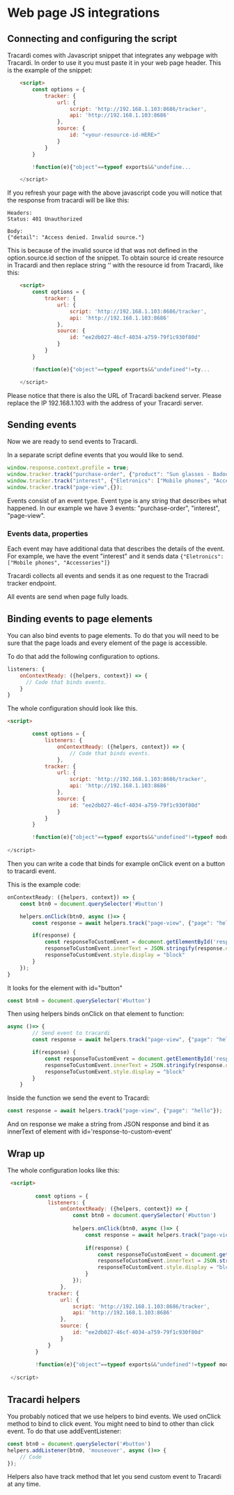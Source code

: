 # Web page JS integrations

## Connecting and configuring the script 

Tracardi comes with Javascript snippet that integrates any webpage with Tracardi. 
In order to use it you must paste it in your web page header. 
This is the example of the snippet:

```html
    <script>
        const options = {
            tracker: {
                url: {
                    script: 'http://192.168.1.103:8686/tracker',
                    api: 'http://192.168.1.103:8686'
                },
                source: {
                    id: "<your-resource-id-HERE>"
                }
            }
        }

        !function(e){"object"==typeof exports&&"undefine...

    </script>
```

If you refresh your page with the above javascript code you will notice that the response from tracardi will be like this:

```
Headers:
Status: 401 Unauthorized

Body:
{"detail": "Access denied. Invalid source."}
```

This is because of the invalid source id that was not defined in the option.source.id section of the snippet. To obtain source id create 
resource in Tracardi and then replace string ‘<your-resource-id-HERE>‘ with the resource id from Tracardi, like this:

```html
    <script>
        const options = {
            tracker: {
                url: {
                    script: 'http://192.168.1.103:8686/tracker',
                    api: 'http://192.168.1.103:8686'
                },
                source: {
                    id: "ee2db027-46cf-4034-a759-79f1c930f80d"
                }
            }
        }

        !function(e){"object"==typeof exports&&"undefined"!=ty...

    </script>
```

Please notice that there is also the URL of Tracardi backend server. Please replace the IP 192.168.1.103 with the address 
of your Tracardi server.

## Sending events

Now we are ready to send events to Tracardi. 

In a separate script define events that you would like to send.

```javascript
window.response.context.profile = true;
window.tracker.track("purchase-order", {"product": "Sun glasses - Badoo", "price": 13.45})
window.tracker.track("interest", {"Eletronics": ["Mobile phones", "Accessories"]})
window.tracker.track("page-view",{});
```

Events consist of an event type. Event type is any string that describes what happened. 
In our example we have 3 events: "purchase-order", "interest", "page-view".

### Events data, properties

Each event may have additional data that describes the details of the event.
For example, we have the event "interest" and it sends data `{"Eletronics": ["Mobile phones", "Accessories"]}`

Tracardi collects all events and sends it as one request to the Tracradi tracker endpoint.

All events are send when page fully loads. 

## Binding events to page elements

You can also bind events to page elements. To do that you will need to be sure that the page loads and every element of the page is accessible.

To do that add the following configuration to options. 

```javascript
listeners: {
    onContextReady: ({helpers, context}) => {
      // Code that binds events.
    }
}
```
The whole configuration should look like this.

```html
<script>

        const options = {
            listeners: {
                onContextReady: ({helpers, context}) => {
                    // Code that binds events.
                },
            tracker: {
                url: {
                    script: 'http://192.168.1.103:8686/tracker',
                    api: 'http://192.168.1.103:8686'
                },
                source: {
                    id: "ee2db027-46cf-4034-a759-79f1c930f80d"
                }
            }
        }

        !function(e){"object"==typeof exports&&"undefined"!=typeof module?module.exports=e():"function"==typeof define&&define.amd?define([],e):("undefined"!=typeo...
    
</script>
```

Then you can write a code that binds for example onClick event on a button to 
tracardi event.

This is the example code:

```javascript
onContextReady: ({helpers, context}) => {
    const btn0 = document.querySelector('#button')

    helpers.onClick(btn0, async ()=> {
        const response = await helpers.track("page-view", {"page": "hello"});

        if(response) {
            const responseToCustomEvent = document.getElementById('response-to-custom-event');
            responseToCustomEvent.innerText = JSON.stringify(response.data, null, " ");
            responseToCustomEvent.style.display = "block"
        }
    });
}
```
It looks for the element with id="button"

```javascript
const btn0 = document.querySelector('#button')
```

Then using helpers binds onClick on that element to function:

```javascript
async ()=> {
        // Send event to tracardi
        const response = await helpers.track("page-view", {"page": "hello"});

        if(response) {
            const responseToCustomEvent = document.getElementById('response-to-custom-event');
            responseToCustomEvent.innerText = JSON.stringify(response.data, null, " ");
            responseToCustomEvent.style.display = "block"
        }
    }
``` 

Inside the function we send the event to Tracardi:

```javascript
const response = await helpers.track("page-view", {"page": "hello"});
```

And on response we make a string from JSON response and bind it as innerText of 
element with id='response-to-custom-event'

## Wrap up

The whole configuration looks like this:
 
```html
 <script>
 
         const options = {
             listeners: {
                 onContextReady: ({helpers, context}) => {
                     const btn0 = document.querySelector('#button')
                 
                     helpers.onClick(btn0, async ()=> {
                         const response = await helpers.track("page-view", {"page": "hello"});
                 
                         if(response) {
                             const responseToCustomEvent = document.getElementById('response-to-custom-event');
                             responseToCustomEvent.innerText = JSON.stringify(response.data, null, " ");
                             responseToCustomEvent.style.display = "block"
                         }
                     });
                 },
             tracker: {
                 url: {
                     script: 'http://192.168.1.103:8686/tracker',
                     api: 'http://192.168.1.103:8686'
                 },
                 source: {
                     id: "ee2db027-46cf-4034-a759-79f1c930f80d"
                 }
             }
         }
 
         !function(e){"object"==typeof exports&&"undefined"!=typeof module?module.exports=e():"function"==typeof define&&define.amd?define([],e):("undefined"!=typeo...
     
 </script>
 ```

## Tracardi helpers

You probably noticed that we use helpers to bind events. We used onClick method to bind
to click event. You might need to bind to other than click event. To do that use addEventListener:

```javascript
const btn0 = document.querySelector('#button')                 
helpers.addListener(btn0, 'mouseover', async ()=> {
    // Code
});
```

Helpers also have track method that let you send custom event to Tracardi at any time. 
